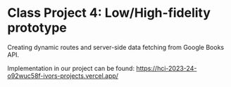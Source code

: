 # Class Project 4: Low/High-fidelity prototype

Creating dynamic routes and server-side data fetching from Google Books API.

Implementation in our project can be found: https://hci-2023-24-o92wuc58f-ivors-projects.vercel.app/
